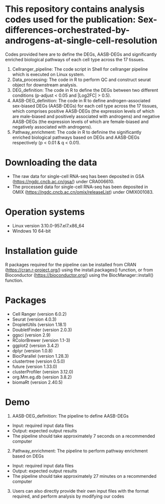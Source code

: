 # This repository contains analysis codes used for the publication: Sex-differences-orchestrated-by-androgens-at-single-cell-resolution
Codes provided here are to define the DEGs, AASB-DEGs and significantly enriched biological pathways of each cell type across the 17 tissues.
1. Cellranger_pipeline: The code script in Shell for cellranger pipeline which is executed on Linux system.
2. Data_processing: The code in R to perform QC and construct seurat object for downstream analysis.
3. DEG_definition: The code in R to define the DEGs between two different conditions (p-adjust < 0.05 and |Log2FC| > 0.5).
4. AASB-DEG_definition: The code in R to define androgen-associated sex-biased DEGs (AASB-DEGs) for each cell type across the 17 tissues, which comprises positive AASB-DEGs (the expression levels of which are male-biased and positively associated with androgens) and negative AASB-DEGs (the expression levels of which are female-biased and negatively associated with androgens).
5. Pathway_enrichment: The code in R to definine the significantly enriched biological pathways based on DEGs and AASB-DEGs respectively (p < 0.01 & q < 0.01).
# Downloading the data
- The raw data for single-cell RNA-seq has been deposited in GSA (https://ngdc.cncb.ac.cn/gsa/) under CRA006610.
- The processed data for single-cell RNA-seq has been deposited in OMIX (https://ngdc.cncb.ac.cn/omix/releaseList) under OMIX001083.
# Operation systems
- Linux version 3.10.0-957.el7.x86_64
- Windows 10 64-bit
# Installation guide
R packages required for the pipeline can be installed from CRAN (https://cran.r-project.org/) using the install.packages() function, or from Bioconductor (https://bioconductor.org/) using the BiocManager::install() function. 
# Packages
- Cell Ranger (version 6.0.2)
- Seurat (version 4.0.3)
- DropletUtils (version 1.18.1)
- DoubletFinder (version 2.0.3)
- ggsci (version 2.9)
- RColorBrewer (version 1.1-3)
- ggplot2 (version 3.4.2)
- dplyr (version 1.0.8)
- BiocParallel (version 1.28.3)
- clustertree (version 0.5.0)
- future (version 1.33.0)
- clusterProfiler (version 3.12.0)
- org.Mm.eg.db (version 3.8.2)
- biomaRt (version 2.40.5)
# Demo 
1. AASB-DEG_definition: The pipeline to define AASB-DEGs
- Input: required input data files
- Output: expected output results
- The pipeline should take approximately 7 seconds on a recommended computer
2. Pathway_enrichment: The pipeline to perform pathway enrichment based on DEGs
- Input: required input data files
- Output: expected output results
- The pipeline should take approximately 27 minutes on a recommended computer
3. Users can also directly provide their own input files with the format required, and perform analysis by modifying our codes

